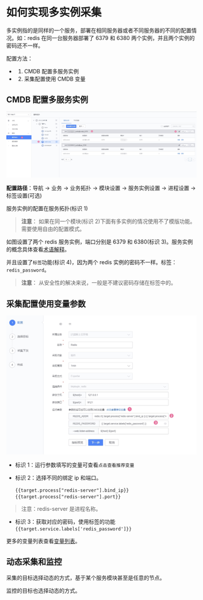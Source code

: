 # 如何实现多实例采集

多实例指的是同样的一个服务，部署在相同服务器或者不同服务器的不同的配置情况。如：redis 在同一台服务器部署了 6379 和 6380 两个实例，并且两个实例的密码还不一样。

配置方法：

* 1) CMDB 配置多服务实例
* 2) 采集配置使用 CMDB 变量

## CMDB 配置多服务实例

![-w2021](media/15782889239728.jpg)

**配置路径**：导航  →  业务  →  业务拓扑  →  模块设置  →  服务实例设置  →  进程设置  →  标签设置(可选)

服务实例的配置在服务拓扑(标识 1)

> **注意**： 如果在同一个模块(标识 2)下面有多实例的情况使用不了模版功能。需要使用自由的配置模式。

如图设置了两个 redis 服务实例，端口分别是 6379 和 6380(标识 3)。服务实例的概念具体查看[术语解释](../concepts/glossary.md)。

并且设置了`标签`功能(标识 4)，因为两个 redis 实例的密码不一样。标签： `redis_password`。

> **注意**： 从安全性的解决来说，一般是不建议密码存储在标签中的。

## 采集配置使用变量参数

![-w2021](media/15782891786421.jpg)

* 标识 1：运行参数填写的变量可查看`点击查看推荐变量`
* 标识 2：选择不同的绑定 ip 和端口。 
  
  `{{target.process["redis-server"].bind_ip}}`    
  `{{target.process["redis-server"].port}}`

> 注意：redis-server 是进程名称。

* 标识 3：获取对应的密码，使用标签的功能 
 `{{target.service.labels['redis_password']}}`

更多的变量列表查看[变量列表](../integrations-metrics/variables.md)。

## 动态采集和监控

采集的目标选择动态的方式，基于某个服务模块甚至是任意的节点。

监控的目标也选择动态的方式。


